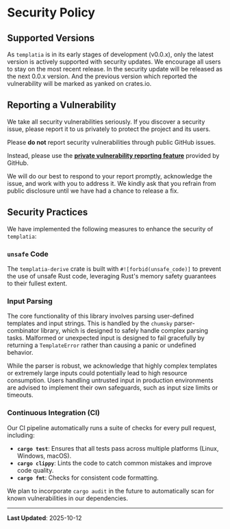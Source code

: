 # Security Policy

## Supported Versions

As `templatia` is in its early stages of development (v0.0.x), only the latest version is actively supported with security updates. 
We encourage all users to stay on the most recent release.
In the security update will be released as the next 0.0.x version. 
And the previous version which reported the vulnerability will be marked as yanked on crates.io.

## Reporting a Vulnerability

We take all security vulnerabilities seriously. If you discover a security issue, please report it to us privately to protect the project and its users.

Please **do not** report security vulnerabilities through public GitHub issues.

Instead, please use the **[private vulnerability reporting feature](https://github.com/SHIMA0111/templatia/security/advisories/new)** provided by GitHub.

We will do our best to respond to your report promptly, acknowledge the issue, and work with you to address it. We kindly ask that you refrain from public disclosure until we have had a chance to release a fix.

## Security Practices

We have implemented the following measures to enhance the security of `templatia`:

### `unsafe` Code

The `templatia-derive` crate is built with `#![forbid(unsafe_code)]` to prevent the use of unsafe Rust code, leveraging Rust's memory safety guarantees to their fullest extent.

### Input Parsing

The core functionality of this library involves parsing user-defined templates and input strings. This is handled by the `chumsky` parser-combinator library, which is designed to safely handle complex parsing tasks. Malformed or unexpected input is designed to fail gracefully by returning a `TemplateError` rather than causing a panic or undefined behavior.

While the parser is robust, we acknowledge that highly complex templates or extremely large inputs could potentially lead to high resource consumption. Users handling untrusted input in production environments are advised to implement their own safeguards, such as input size limits or timeouts.

### Continuous Integration (CI)

Our CI pipeline automatically runs a suite of checks for every pull request, including:
-   **`cargo test`**: Ensures that all tests pass across multiple platforms (Linux, Windows, macOS).
-   **`cargo clippy`**: Lints the code to catch common mistakes and improve code quality.
-   **`cargo fmt`**: Checks for consistent code formatting.

We plan to incorporate `cargo audit` in the future to automatically scan for known vulnerabilities in our dependencies.

---
**Last Updated**: 2025-10-12
